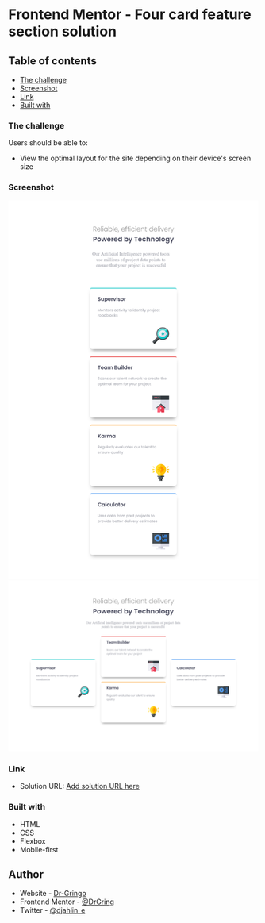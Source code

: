 # Frontend Mentor - Four card feature section solution
## Table of contents

  - [The challenge](#the-challenge)
  - [Screenshot](#screenshot)
  - [Link](#link)
  - [Built with](#built-with)

### The challenge

Users should be able to:

- View the optimal layout for the site depending on their device's screen size

### Screenshot
![](1Mobile.png)
![](2Desktop.png)

### Link

- Solution URL: [Add solution URL here](https://your-solution-url.com)


### Built with

- HTML
- CSS 
- Flexbox
- Mobile-first 

## Author

- Website - [Dr-Gringo](https://symphonious-fourcardfeature-by-gringo.netlify.app/)
- Frontend Mentor - [@DrGring](https://www.frontendmentor.io/profile/DrGring)
- Twitter - [@djahlin_e](https://www.twitter.com/djahlin_e)